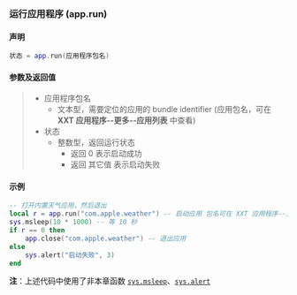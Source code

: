 ### 运行应用程序 (**app\.run**)


#### 声明
```lua
状态 = app.run(应用程序包名)
```


#### 参数及返回值
> - 应用程序包名
>   - 文本型，需要定位的应用的 bundle identifier \(应用包名，可在 **XXT 应用程序\-\-更多\-\-应用列表** 中查看\) 
> - 状态
>   - 整数型，返回运行状态
>       - 返回 0 表示启动成功
>       - 返回 其它值 表示启动失败


#### 示例  
```lua
-- 打开内置天气应用，然后退出
local r = app.run("com.apple.weather") -- 启动应用 包名可在 XXT 应用程序--更多--应用列表 中查看
sys.msleep(10 * 1000) -- 等 10 秒
if r == 0 then
    app.close("com.apple.weather") -- 退出应用
else
    sys.alert("启动失败", 3)
end
```
**注**：上述代码中使用了非本章函数 [`sys.msleep`](/Handbook/sys/sys.msleep.md)、[`sys.alert`](/Handbook/sys/sys.alert.md)

